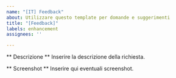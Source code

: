 ```yaml
---
name: "[IT] Feedback"
about: Utilizzare questo template per domande e suggerimenti
title: "[Feedback]"
labels: enhancement
assignees: ''

---
```


** Descrizione **
Inserire la descrizione della richiesta.

** Screenshot **
Inserire qui eventuali screenshot.
